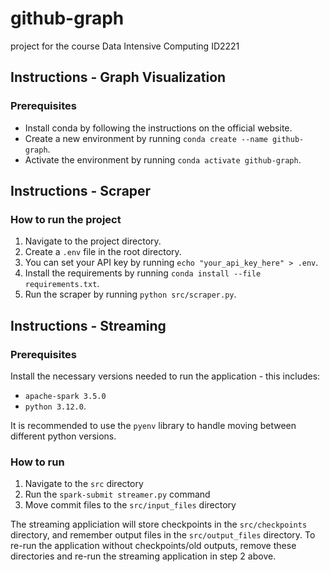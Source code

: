 # github-graph
project for the course Data Intensive Computing ID2221

## Instructions - Graph Visualization

### Prerequisites
- Install conda by following the instructions on the official website.
- Create a new environment by running `conda create --name github-graph`.
- Activate the environment by running `conda activate github-graph`.

## Instructions - Scraper

### How to run the project
1. Navigate to the project directory.
2. Create a `.env` file in the root directory.
3. You can set your API key by running `echo "your_api_key_here" > .env`.
4. Install the requirements by running `conda install --file requirements.txt`.
5. Run the scraper by running `python src/scraper.py`.

## Instructions - Streaming

### Prerequisites

Install the necessary versions needed to run the application - this includes:
- `apache-spark 3.5.0` 
- `python 3.12.0`.

It is recommended to use the `pyenv` library to handle moving between different python versions.

### How to run

1. Navigate to the `src` directory
2. Run the `spark-submit streamer.py` command
3. Move commit files to the `src/input_files` directory

The streaming appliciation will store checkpoints in the `src/checkpoints` directory, and remember output files in the `src/output_files` directory. To re-run the application without checkpoints/old outputs, remove these directories and re-run the streaming application in step 2 above.